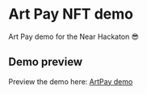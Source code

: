 # Art Pay NFT demo

Art Pay demo for the Near Hackaton 😎

## Demo preview

Preview the demo here: [ArtPay demo](https://art-pay.vercel.app/)
